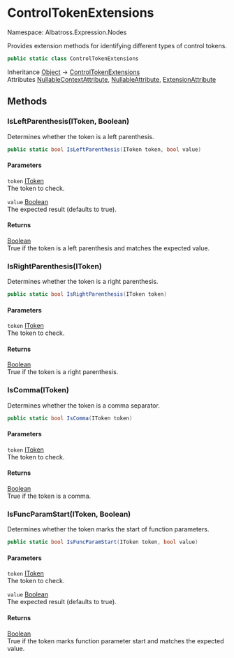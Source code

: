 # ControlTokenExtensions

Namespace: Albatross.Expression.Nodes

Provides extension methods for identifying different types of control tokens.

```csharp
public static class ControlTokenExtensions
```

Inheritance [Object](https://docs.microsoft.com/en-us/dotnet/api/system.object) → [ControlTokenExtensions](./albatross.expression.nodes.controltokenextensions.md)<br>
Attributes [NullableContextAttribute](https://docs.microsoft.com/en-us/dotnet/api/system.runtime.compilerservices.nullablecontextattribute), [NullableAttribute](https://docs.microsoft.com/en-us/dotnet/api/system.runtime.compilerservices.nullableattribute), [ExtensionAttribute](https://docs.microsoft.com/en-us/dotnet/api/system.runtime.compilerservices.extensionattribute)

## Methods

### **IsLeftParenthesis(IToken, Boolean)**

Determines whether the token is a left parenthesis.

```csharp
public static bool IsLeftParenthesis(IToken token, bool value)
```

#### Parameters

`token` [IToken](./albatross.expression.nodes.itoken.md)<br>
The token to check.

`value` [Boolean](https://docs.microsoft.com/en-us/dotnet/api/system.boolean)<br>
The expected result (defaults to true).

#### Returns

[Boolean](https://docs.microsoft.com/en-us/dotnet/api/system.boolean)<br>
True if the token is a left parenthesis and matches the expected value.

### **IsRightParenthesis(IToken)**

Determines whether the token is a right parenthesis.

```csharp
public static bool IsRightParenthesis(IToken token)
```

#### Parameters

`token` [IToken](./albatross.expression.nodes.itoken.md)<br>
The token to check.

#### Returns

[Boolean](https://docs.microsoft.com/en-us/dotnet/api/system.boolean)<br>
True if the token is a right parenthesis.

### **IsComma(IToken)**

Determines whether the token is a comma separator.

```csharp
public static bool IsComma(IToken token)
```

#### Parameters

`token` [IToken](./albatross.expression.nodes.itoken.md)<br>
The token to check.

#### Returns

[Boolean](https://docs.microsoft.com/en-us/dotnet/api/system.boolean)<br>
True if the token is a comma.

### **IsFuncParamStart(IToken, Boolean)**

Determines whether the token marks the start of function parameters.

```csharp
public static bool IsFuncParamStart(IToken token, bool value)
```

#### Parameters

`token` [IToken](./albatross.expression.nodes.itoken.md)<br>
The token to check.

`value` [Boolean](https://docs.microsoft.com/en-us/dotnet/api/system.boolean)<br>
The expected result (defaults to true).

#### Returns

[Boolean](https://docs.microsoft.com/en-us/dotnet/api/system.boolean)<br>
True if the token marks function parameter start and matches the expected value.
